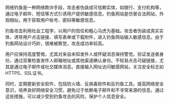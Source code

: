 网络钓鱼是一种网络欺诈手段，攻击者伪装成可信赖实体，如银行、支付机构等，通过电子邮件、短信等方式引诱用户提供敏感信息。钓鱼网站是仿冒合法网站，外观相似，用于获取用户账号、密码等敏感信息。

钓鱼攻击利用社会工程学，以用户的信任和粗心马虎为基础。攻击者伪装成真实实体，诱导用户点击链接、填写表单或下载附件，进入钓鱼网站输入敏感信息。由于钓鱼网站设计巧妙，很难被察觉，攻击成功率较高。

用户应保持高度警惕，尤其对来自未知发件人或怀疑消息保持警觉。验证发送者身份，通过双重检查发件人邮箱地址或其他渠道确认身份。不轻易点击可疑链接，尤其是通过电子邮件或社交媒体消息。直接输入网址访问敏感网站，关注安全标志如HTTPS、SSL证书。

同时，定期更新安全软件，包括防火墙、反病毒软件和反钓鱼工具。提高网络安全意识，培养良好网络安全习惯，避免过于依赖电子邮件和不寻常来源的信息。通过这些措施，可以减少受到钓鱼攻击的风险，保护个人信息安全。

